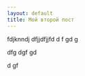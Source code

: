 ```yaml
---
layout: default
title: Мой второй пост
---
```


 fdjknndj dfjjdfjjfd
 d f
 gd
 g 
 
 dfg
  dgf
   gd
   
   d gf
